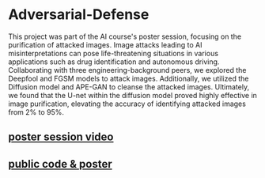 # Adversarial-Defense
This project was part of the AI course's poster session, focusing on the purification of attacked images. Image attacks leading to AI misinterpretations can pose life-threatening situations in various applications such as drug identification and autonomous driving. Collaborating with three engineering-background peers, we explored the Deepfool and FGSM models to attack images. Additionally, we utilized the Diffusion model and APE-GAN to cleanse the attacked images. Ultimately, we found that the U-net within the diffusion model proved highly effective in image purification, elevating the accuracy of identifying attacked images from 2% to 95%.

## [poster session video](https://www.youtube.com/watch?v=1pyfJ1MkRGo&t=57s)

## [public code & poster](https://drive.google.com/drive/folders/1fkCfwQb_DT3DPH6-osgNwtI0ifQ6pasz)
